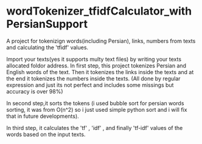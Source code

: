 # wordTokenizer_tfidfCalculator_withPersianSupport
A project for tokenizign words(including Persian), links, numbers from texts and calculating the 'tfidf' values.

Import your texts(yes it supports multy text files) by writing your texts allocated foldor address.
In first step, this project tokenizes Persian and English words of the text.
Then it tokenizes the links inside the texts and at the end it tokenizes the numbers inside the texts.
(All done by regular expression and just its not perfect and includes some missings but accuracy is over 98%)

In second step,it sorts the tokens (i used bubble sort for persian words sorting, it was from O(n^2) so 
i just used simple python sort and i will fix that in future developments).

In third step, it calculates the 'tf' , 'idf' , and finally 'tf-idf' values of the words based on the input texts.

